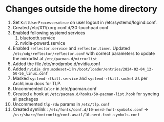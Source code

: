 # Changes outside the home directory

01. Set `KillUserProcesses=true` on user logout in /etc/systemd/logind.conf.
02. Created /etc/X11/xorg.conf.d/30-touchpad.conf
03. Enabled following systemd services
    1. bluetooth.service
    2. nvidia-powerd.service
04. Enabled `reflector.service` and `reflector.timer`. Updated `/etc/xdg/reflector/reflector.conf`
    with correct parameters to update the mirrorlist at `/etc/pacman.d/mirrorlist`
05. Added the file /etc/modprobe.d/nvidia.conf
06. Added `nvidia_drm.modeset=1` in `/boot/loader/entries/2024-02-04_12-50-56_linux.conf`
07. Masked `systemd-rfkill.service` and `systemd-rfkill.socket` as per ArchLinux docs for TLP.
08. Uncommented `Color` in /etc/pacman.conf
09. Created a hook at `/etc/pacman.d/hooks/50-pacman-list.hook` for syncing all packages
10. Uncommented `tlp-rdw` params in `/etc/tlp.conf`
11. Created symlink : `/etc/fonts/conf.d/10-nerd-font-symbols.conf` -> `/usr/share/fontconfig/conf.avail/10-nerd-font-symbols.conf`
